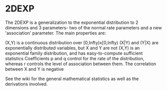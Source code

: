 # 2DEXP
The 2DEXP is a generalization to the exponential distribution to 2 dimensions and 3 parameters- two of the normal rate parameters and a new 'association' parameter.
The main properties are:

(X,Y) is a continuous distribution over [0,Infty)x[0,Infty)
(X|Y) and (Y|X) are exponentially distributed variables, but X and Y are not
(X,Y) is an exponential family distribution, and has easy-to-compute sufficient statistics
Coefficients p and q control for the rate of the distribution, whereas r controls the level of association between them.
The correlation between X and Y is negative

See the wiki for the general mathematical statistics as well as the derivations involved.



